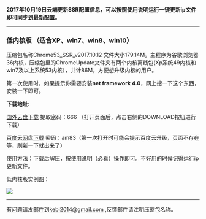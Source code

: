 **2017年10月19日云端更新SSR配置信息，可以按照使用说明运行一键更新ip文件即可同步到最新配置。**

***

### 低内核版 （适合XP、win7、win8、win10）

压缩包名称Chrome53_SSR_v2017.10.12 文件大小179.14M。主程序为谷歌浏览器36内核，压缩包里的ChromeUpdate文件夹有两个内核离线包(Xp系统49内核和win7及以上系统53内核），共计86M，方便想升级内核的用户。

第一次使用时，如果提示你需要安装**net framework 4.0**，网上搜一下这个东西，安装一下即可。

**下载地址:**

[国外云盘下载](https://nofile.io/f/ur3XATxpPcd/Chrome53_SSR_v2017.10.12.7z) 提取密码：666 （打开页面后，点击右侧的DOWNLOAD按钮进行下载）

[百度云网盘下载](https://pan.baidu.com/s/1o883mt0) 密码：am83（第一次打开时可能会提示百度云升级，页面不存在等，刷新一下就出来了）

使用方法：下载后解压，按使用说明（必看）操作即可。不好用的时候记得运行ip更新文件。


低内核版实例图：

![](https://raw.githubusercontent.com/Alvin9999/pac2/master/softimag/53chromess001.png)


***


有问题请发邮件到kebi2014@gmail.com ,反馈邮件请注明压缩包名称。